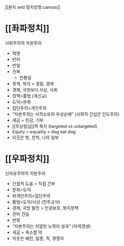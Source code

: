 [[본지 and 정치방향.canvas]]

# [[좌파정치]] 
사회주의적 자본주의
- 혁명
- 반미
- 반일
- 친북
	- 친통일
- 정책, 복지 > 경찰, 경제
- 경제, 국방보다 사상, 사회
- 정책>률법 (개신교)
- 도덕>문화
- 집단주의>개인주의
- "자본주의는 사적소유의 우상순배" (사회적 간섭은 인도주의)
- 세금 = 헌금, 기부
- [[무상점심]]적 복지 (targeted vs untargeted)
- Equity > equality > dog eat dog
- 이웃은 벗, 친척, 나의 일부

# [[우파정치]]
신자유주의적 자본주의
- 간접적 도움 > 직접 간부
- 문화>도덕
- 화개인주의>집단주의
- 률법>도덕/사상 (천주교식)
- 경제, 국방 발전 > 인권보호, 복지정책
- 친미 친일
- 반북
- "자본주의는 치열한 노력의 성과" (자력갱생)
- 세금 = 축소할 악
- 이웃은 왜한, 알뿐, 적, 경쟁자

